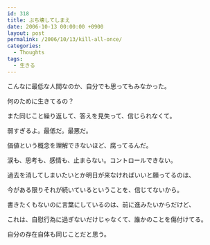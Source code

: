 ```yaml
---
id: 318
title: ぶち壊してしまえ
date: 2006-10-13 00:00:00 +0900
layout: post
permalink: /2006/10/13/kill-all-once/
categories:
  - Thoughts
tags:
  - 生きる
---
```

こんなに最低な人間なのか、自分でも思ってもみなかった。

何のために生きてるの？
  
また同じこと繰り返して、答えを見失って、信じられなくて。
  
弱すぎるよ。最低だ。最悪だ。

価値という概念を理解できないほど、腐ってるんだ。
  
涙も、思考も、感情も、止まらない。コントロールできない。
  
過去を消してしまいたいとか明日が来なければいいと願ってるのは、
  
今がある限りそれが続いているということを、信じてないから。

書きたくもないのに言葉にしているのは、前に進みたいからだけど、
  
これは、自慰行為に過ぎないだけじゃなくて、誰かのことを傷付けてる。
  
自分の存在自体も同じことだと思う。
